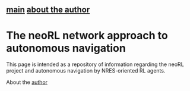 [main](index)     [about the author](./about_the_author.md)
-------------------------------------------------------------------

# The neoRL network approach to autonomous navigation

This page is intended as a repository of information regarding the neoRL project and autonomous navigation by NRES-oriented RL agents.

About the [author](./about_the_author.md)
